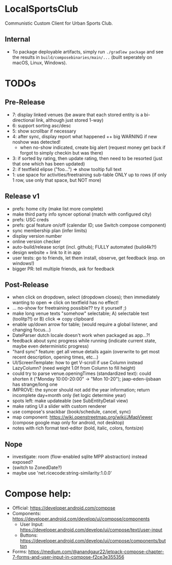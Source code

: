 # LocalSportsClub

Communistic Custom Client for Urban Sports Club.

## Internal

* To package deployable artifacts, simply run `./gradlew package` and see the results
  in `build/composebinaries/main/...` (built seperately on macOS, Linux, Windows).

# TODOs

## Pre-Release

* 7: display linked venues (be aware that each stored entity is a bi-directional link, although just stored 1-way)
* 6: support sorting asc/desc
* 5: show scrollbar if necessary
* 4: after sync, display report what happened ++ big WARNING if new noshow was detected!
    * when no-show indicated, create big alert (request money get back if forgot to simply checkin but was there)
* 3: if sorted by rating, then update rating, then need to be resorted (just that one which has been updated)
* 2: if textfield elipse ("foo...") => show tooltip full text
* 1: use space for activities/freetraining sub-table ONLY up to rows (if only 1 row, use only that space, but NOT more)

## Release v1

* prefs: home city (make list more complete)
* make third party info syncer optional (match with configured city)
* prefs: USC creds
* prefs: gcal feature on/off (calendar ID; use Switch compose component)
* sync membership plan (infer limits)
* display version number
* online version checker
* auto-build/release script (incl. github); FULLY automated (build4k?!)
* design website + link to it in app
* user tests: go to friends, let them install, observe, get feedback (esp. on windows!)
* bigger PR: tell multiple friends, ask for feedback

## Post-Release

* when click on dropdown, select (dropdown closes); then immediately wanting to open => click on textfield has no
  effect!
* ... no-show for freetraining possible?? try it yourself ;)
* make long venue texts "somehow" selectable; A) selectable text (toolitp?!) or B) click => copy clipboard
* enable up/down arrow for table; (would require a global listener, and changing focus...)
* DateParser dutch locale doesn't work when packaged as app...?!
* feedback about sync progress while running (indicate current state, maybe even deterministic progress)
* "hard sync" feature: get all venue details again (overwrite to get most recent description, opening times, etc...)
* UI/ScreenTemplate: how to get V-scroll if use Column instead LazyColumn? (need weight 1.0f from Column to fill height)
* could try to parse venue.openingTimes (standardized text): could shorten it ("Monday 10:00-20:00" -> "Mon 10-20");
  jaap-eden-ijsbaan has strange/long one
* IMPROVE: the syncer should not add the year information; return incomplete day+month only (let logic determine year)
* spots left: make updateable (see SubEntityDetail view)
* make rating UI a slider with custom renderer
* use compose's snackbar (book/schedule, cancel, sync)
* map component: https://wiki.openstreetmap.org/wiki/JMapViewer (compose google map only for android, not desktop)
* notes with rich format text-editor (bold, italic, colors, fontsize)

## Nope

* investigate: room (flow-enabled sqlite MPP abstraction) instead exposed?
* (switch to ZonedDate?)
* maybe use 'net.ricecode:string-similarity:1.0.0'

# Compose help:

* Official: https://developer.android.com/compose
* Components: https://developer.android.com/develop/ui/compose/components
    * User Input: https://developer.android.com/develop/ui/compose/text/user-input
    * Buttons: https://developer.android.com/develop/ui/compose/components/button
* Forms: https://medium.com/@anandgaur22/jetpack-compose-chapter-7-forms-and-user-input-in-compose-f2ce3e355356

